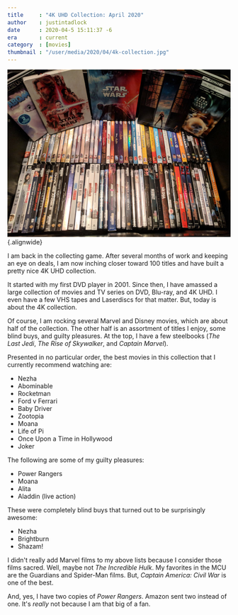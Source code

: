 ```yaml
---
title     : "4K UHD Collection: April 2020"
author    : justintadlock
date      : 2020-04-5 15:11:37 -6
era       : current
category  : [movies]
thumbnail : "/user/media/2020/04/4k-collection.jpg"
---
```


![Over 80 4K UHD movies in a box.](/user/media/2020/04/4k-collection.jpg){.alignwide}

I am back in the collecting game.  After several months of work and keeping an eye on deals, I am now inching closer toward 100 titles and have built a pretty nice 4K UHD collection.

It started with my first DVD player in 2001.  Since then, I have amassed a large collection of movies and TV series on DVD, Blu-ray, and 4K UHD.  I even have a few VHS tapes and Laserdiscs for that matter.  But, today is about the 4K collection.

Of course, I am rocking several Marvel and Disney movies, which are about half of the collection.  The other half is an assortment of titles I enjoy, some blind buys, and guilty pleasures.  At the top, I have a few steelbooks (_The Last Jedi_, _The Rise of Skywalker_, and _Captain Marvel_).

Presented in no particular order, the best movies in this collection that I currently recommend watching are:

- Nezha
- Abominable
- Rocketman
- Ford v Ferrari
- Baby Driver
- Zootopia
- Moana
- Life of Pi
- Once Upon a Time in Hollywood
- Joker

The following are some of my guilty pleasures:

- Power Rangers
- Moana
- Alita
- Aladdin (live action)

These were completely blind buys that turned out to be surprisingly awesome:

- Nezha
- Brightburn
- Shazam!

I didn't really add Marvel films to my above lists because I consider those films sacred.  Well, maybe not _The Incredible Hulk_.  My favorites in the MCU are the Guardians and Spider-Man films.  But, _Captain America: Civil War_ is one of the best.

And, yes, I have two copies of _Power Rangers_.  Amazon sent two instead of one.  It's _really_ not because I am that big of a fan.
